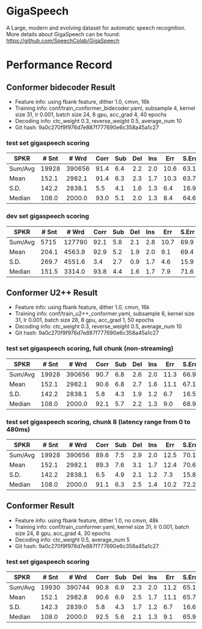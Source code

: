 # GigaSpeech
A Large, modern and evolving dataset for automatic speech recognition. More details about GigaSpeech can be found:  https://github.com/SpeechColab/GigaSpeech

# Performance Record

## Conformer bidecoder Result

* Feature info: using fbank feature, dither 1.0, cmvn, 16k
* Training info: conf/train_conformer_bidecoder.yaml, subsample 4, kernel size 31, lr 0.001, batch size 24, 8 gpu, acc_grad 4, 40 epochs
* Decoding info: ctc_weight 0.3, reverse_weight 0.5, average_num 10
* Git hash: 9a0c270f9f976d7e887f777690e6c358a45a1c27

### test set gigaspeech scoring

| SPKR      | # Snt |  # Wrd | Corr | Sub | Del | Ins | Err  | S.Err |
|-----------|-------|--------|------|-----|-----|-----|------|-------|
| Sum/Avg   | 19928 | 390656 | 91.4 | 6.4 | 2.2 | 2.0 | 10.6 | 63.1  |
|  Mean     | 152.1 | 2982.1 | 91.4 | 6.3 | 2.3 | 1.7 | 10.3 | 63.7  |
|  S.D.     | 142.2 | 2838.1 |  5.5 | 4.1 | 1.6 | 1.3 |  6.4 | 16.9  |
| Median    | 108.0 | 2000.0 | 93.0 | 5.1 | 2.0 | 1.3 |  8.4 | 64.6  |

### dev set gigaspeech scoring

| SPKR      | # Snt |  # Wrd | Corr | Sub | Del | Ins | Err  | S.Err |
|-----------|-------|--------|------|-----|-----|-----|------|-------|
| Sum/Avg   | 5715  | 127790 | 92.1 | 5.8 | 2.1 | 2.8 | 10.7 |  69.9 |
|  Mean     | 204.1 | 4563.9 | 92.9 | 5.2 | 1.9 | 2.0 |  9.1 |  69.4 |
|  S.D.     | 269.7 | 4551.6 |  3.4 | 2.7 | 0.9 | 1.7 |  4.6 |  15.9 |
| Median    | 151.5 | 3314.0 | 93.8 | 4.4 | 1.6 | 1.7 |  7.9 |  71.6 |

## Conformer U2++ Result

* Feature info: using fbank feature, dither 1.0, cmvn, 16k
* Training info: conf/train_u2++_conformer.yaml, subsample 6, kernel size 31, lr 0.001, batch size 28, 8 gpu, acc_grad 1, 50 epochs
* Decoding info: ctc_weight 0.3, reverse_weight 0.5, average_num 10
* Git hash: 9a0c270f9f976d7e887f777690e6c358a45a1c27

### test set gigaspeech scoring, full chunk (non-streaming)

| SPKR      | # Snt |  # Wrd | Corr | Sub | Del | Ins | Err  | S.Err |
|-----------|-------|--------|------|-----|-----|-----|------|-------|
| Sum/Avg   | 19928 | 390656 | 90.7 | 6.8 | 2.6 | 2.0 | 11.3 |  66.9 |
|  Mean     | 152.1 | 2982.1 | 90.6 | 6.8 | 2.7 | 1.6 | 11.1 |  67.1 |
|  S.D.     | 142.2 | 2838.1 |  5.8 | 4.3 | 1.9 | 1.2 |  6.7 |  16.5 |
| Median    | 108.0 | 2000.0 | 92.1 | 5.7 | 2.2 | 1.3 |  9.0 |  68.9 |

### test set gigaspeech scoring, chunk 8 (latency range from 0 to 480ms)

| SPKR      | # Snt |  # Wrd | Corr | Sub | Del | Ins | Err  | S.Err |
|-----------|-------|--------|------|-----|-----|-----|------|-------|
| Sum/Avg   | 19928 | 390656 | 89.6 | 7.5 | 2.9 | 2.0 | 12.5 |  70.1 |
|  Mean     | 152.1 | 2982.1 | 89.3 | 7.6 | 3.1 | 1.7 | 12.4 |  70.6 |
|  S.D.     | 142.2 | 2838.1 |  6.5 | 4.9 | 2.1 | 1.2 |  7.3 |  15.8 |
| Median    | 108.0 | 2000.0 | 91.1 | 6.3 | 2.5 | 1.4 | 10.2 |  72.2 |

## Conformer Result

* Feature info: using fbank feature, dither 1.0, no cmvn, 48k
* Training info: conf/train_conformer.yaml, kernel size 31, lr 0.001, batch size 24, 8 gpu, acc_grad 4, 30 epochs
* Decoding info: ctc_weight 0.5, average_num 5
* Git hash: 9a0c270f9f976d7e887f777690e6c358a45a1c27

### test set gigaspeech scoring

| SPKR          | # Snt |  # Wrd | Corr | Sub | Del | Ins | Err  | S.Err |
|---------------|-------|--------|------|-----|-----|-----|------|-------|
| Sum/Avg       | 19930 | 390744 | 90.8 | 6.9 | 2.3 | 2.0 | 11.2 | 65.1  |
| Mean          | 152.1 | 2982.8 | 90.6 | 6.9 | 2.5 | 1.7 | 11.1 | 65.7  |
| S.D.          | 142.3 | 2839.0 |  5.8 | 4.3 | 1.7 | 1.2 |  6.7 | 16.6  |
| Median        | 108.0 | 2000.0 | 92.5 | 5.6 | 2.1 | 1.3 |  9.1 | 65.9  |
